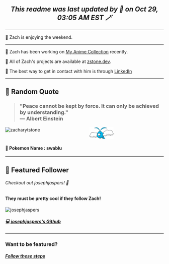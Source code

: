 <h2 align="center" style="font-style: italic; font-weight: bold;">This readme was last updated by 🤖 on Oct 29, 03:05 AM EST 🪄 </h2></a>

---

🤖 Zach is enjoying the weekend.

---

🤖 Zach has been working on [My Anime Collection](https://github.com/ZacharyTStone/My-Anime-Collection) recently.

🤖 All of Zach's projects are available at [zstone.dev](https://www.zstone.dev/).

🤖 The best way to get in contact with him is through [LinkedIn](https://www.linkedin.com/in/zacharystone42)

---

<!-- Add a Quotes section -->

## 🤖 Random Quote

<h3>
<blockquote>
  "Peace cannot be kept by force. It can only be achieved by understanding."
<br>— Albert Einstein
</blockquote>
</h3>

<div style="display: flex; flex-wrap: no-wrap; width: 100%; gap: 16px">
        <img width="50%" src="https://github-readme-streak-stats.herokuapp.com/?user=zacharytstone" alt="zacharytstone" />
    <img width="15%" class='poke-img' src='https://raw.githubusercontent.com/PokeAPI/sprites/master/sprites/pokemon/other/dream-world/333.svg' alt='swablu'/>
</div>

#### 🤖 Pokemon Name : swablu</span>

---

## 🤖 Featured Follower

###### Checkout out josephjaspers! 🎉

#### They must be pretty cool if they follow Zach!

<img style="width: 20%" class='github-img' src='https://avatars.githubusercontent.com/u/20384345?v=4' alt='josephjaspers'/>

##### 💻 [josephjaspers's Github](https://github.com/josephjaspers)

---

### Want to be featured?

##### [Follow these steps](https://github.com/ZacharyTStone/ZacharyTStone/blob/main/FEATURED_INSTRUCTIONS.md)
